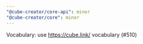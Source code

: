 ```yaml
---
"@cube-creator/core-api": minor
"@cube-creator/core": minor
---
```


Vocabulary: use https://cube.link/ vocabulary (#510)
